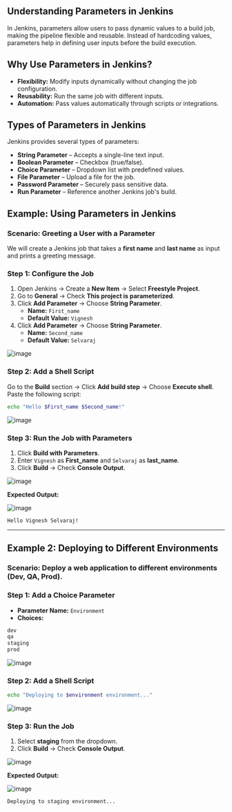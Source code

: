 ## Understanding Parameters in Jenkins  
In Jenkins, parameters allow users to pass dynamic values to a build job, making the pipeline flexible and reusable. Instead of hardcoding values, parameters help in defining user inputs before the build execution.  

## Why Use Parameters in Jenkins?  
- **Flexibility:** Modify inputs dynamically without changing the job configuration.  
- **Reusability:** Run the same job with different inputs.  
- **Automation:** Pass values automatically through scripts or integrations.  

## Types of Parameters in Jenkins  
Jenkins provides several types of parameters:  

- **String Parameter** – Accepts a single-line text input.  
- **Boolean Parameter** – Checkbox (true/false).  
- **Choice Parameter** – Dropdown list with predefined values.  
- **File Parameter** – Upload a file for the job.  
- **Password Parameter** – Securely pass sensitive data.  
- **Run Parameter** – Reference another Jenkins job's build.  

## Example: Using Parameters in Jenkins  

### **Scenario: Greeting a User with a Parameter**  
We will create a Jenkins job that takes a **first name** and **last name** as input and prints a greeting message.  

### **Step 1: Configure the Job**  
1. Open Jenkins → Create a **New Item** → Select **Freestyle Project**.  
2. Go to **General** → Check **This project is parameterized**.  
3. Click **Add Parameter** → Choose **String Parameter**.  
   - **Name:** `First_name`  
   - **Default Value:** `Vignesh`  
4. Click **Add Parameter** → Choose **String Parameter**.  
   - **Name:** `Second_name`  
   - **Default Value:** `Selvaraj`  

![image](https://github.com/user-attachments/assets/2bbda704-43b3-4d70-b96e-1b3b33d0aa9d)

### **Step 2: Add a Shell Script**  
Go to the **Build** section → Click **Add build step** → Choose **Execute shell**.  
Paste the following script:  

```sh
echo "Hello $First_name $Second_name!"
```

![image](https://github.com/user-attachments/assets/790cef8c-ca63-42ee-9ad4-0c46fc2809fa)

### **Step 3: Run the Job with Parameters**  
1. Click **Build with Parameters**.  
2. Enter `Vignesh` as **First_name** and `Selvaraj` as **last_name**.  
3. Click **Build** → Check **Console Output**.  

![image](https://github.com/user-attachments/assets/891a4b7e-976f-4ff4-8d79-7dde87d83f25)


**Expected Output:**  

![image](https://github.com/user-attachments/assets/c674cdc4-afbd-4d10-87a2-779cc8836b8c)

```nginx
Hello Vignesh Selvaraj!
```

---  

## Example 2: Deploying to Different Environments  

### **Scenario:** Deploy a web application to different environments (Dev, QA, Prod).  

### **Step 1: Add a Choice Parameter**  
- **Parameter Name:** `Environment`  
- **Choices:**  
```r
dev
qa
staging
prod
```

![image](https://github.com/user-attachments/assets/163f60aa-df60-4712-aa6a-5359d4dee6ac)


### **Step 2: Add a Shell Script**  
```sh
echo "Deploying to $environment environment..."
```
![image](https://github.com/user-attachments/assets/5e61044b-dd46-42c8-85e9-d69c5b10ea16)

### **Step 3: Run the Job**  
1. Select **staging** from the dropdown.  
2. Click **Build** → Check **Console Output**.  

![image](https://github.com/user-attachments/assets/2e22166b-a850-41d2-9347-118c3c2f1756)

**Expected Output:** 

![image](https://github.com/user-attachments/assets/7d9d56c1-a23f-4bea-8681-fa70b0e4b854)

```css
Deploying to staging environment...
